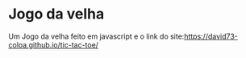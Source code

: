 # Jogo da velha
Um Jogo da velha feito em javascript e o link do site:https://david73-coloa.github.io/tic-tac-toe/
